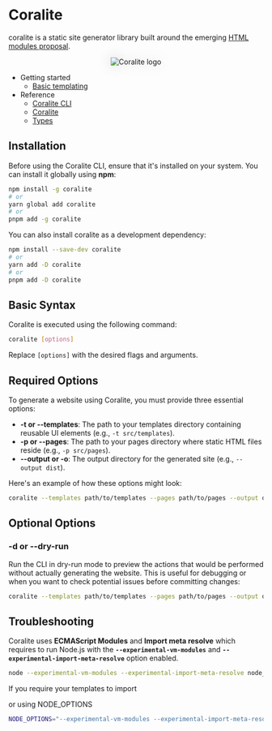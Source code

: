 # Coralite

coralite is a static site generator library built around the emerging [HTML modules proposal](https://github.com/WICG/webcomponents/blob/gh-pages/proposals/html-modules-explainer.md).

<p style="text-align:center;">
  <img src="https://codeberg.org/tjdavid/coralite/media/branch/main/docs/images/logo.png" alt="Coralite logo" style="max-width: 100%; width: auto;filter: drop-shadow(rgba(0,0,0,0.2) 0px 0px 0.75rem)">
</p>

- Getting started
  - [Basic templating](https://codeberg.org/tjdavid/coralite/src/branch/main/docs/basic-templating.md)
- Reference
  - [Coralite CLI](https://codeberg.org/tjdavid/coralite/src/branch/main/docs/coralite-cli.md)
  - [Coralite](https://codeberg.org/tjdavid/coralite/src/branch/main/docs/coralite.md)
  - [Types](https://codeberg.org/tjdavid/coralite/src/branch/main/docs/types.md)

## Installation

Before using the Coralite CLI, ensure that it's installed on your system. You can install it globally using **npm**:

```bash
npm install -g coralite
# or
yarn global add coralite
# or
pnpm add -g coralite
```

You can also install coralite as a development dependency:

```bash
npm install --save-dev coralite
# or
yarn add -D coralite
# or
pnpm add -D coralite
```

## Basic Syntax

Coralite is executed using the following command:

```bash
coralite [options]
```

Replace `[options]` with the desired flags and arguments.

## Required Options

To generate a website using Coralite, you must provide three essential options:

- **-t or --templates**: The path to your templates directory containing reusable UI elements (e.g., `-t src/templates`).
- **-p or --pages**: The path to your pages directory where static HTML files reside (e.g., `-p src/pages`).
- **--output or -o**: The output directory for the generated site (e.g., `--output dist`).

Here's an example of how these options might look:

```bash
coralite --templates path/to/templates --pages path/to/pages --output dist
```

## Optional Options

### -d or --dry-run

Run the CLI in dry-run mode to preview the actions that would be performed without actually generating the website. This is useful for debugging or when you want to check potential issues before committing changes:

```bash
coralite --templates path/to/templates --pages path/to/pages --output dist --dry-run
```

## Troubleshooting


Coralite uses **ECMAScript Modules** and **Import meta resolve** which requires to run Node.js with the **`--experimental-vm-modules`** and **`--experimental-import-meta-resolve`** option enabled.

```bash
node --experimental-vm-modules --experimental-import-meta-resolve node_modules/coralite/bin/coralite.js [options]
```

If you require your templates to import 

or using NODE_OPTIONS

```bash
NODE_OPTIONS="--experimental-vm-modules --experimental-import-meta-resolve" coralite [options]
```